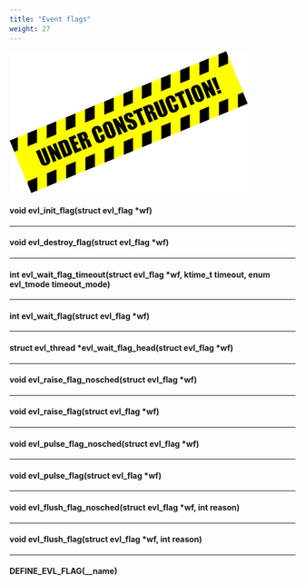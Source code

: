 ```yaml
---
title: "Event flags"
weight: 27
---
```


![Alt text](/images/wip.png "To be continued")

#### void evl_init_flag(struct evl_flag *wf)

---

#### void evl_destroy_flag(struct evl_flag *wf)

---

#### int evl_wait_flag_timeout(struct evl_flag *wf, ktime_t timeout, enum evl_tmode timeout_mode)

---

#### int evl_wait_flag(struct evl_flag *wf)

---

#### struct evl_thread *evl_wait_flag_head(struct evl_flag *wf)

---

#### void evl_raise_flag_nosched(struct evl_flag *wf)

---

#### void evl_raise_flag(struct evl_flag *wf)

---

#### void evl_pulse_flag_nosched(struct evl_flag *wf)

---

#### void evl_pulse_flag(struct evl_flag *wf)

---

#### void evl_flush_flag_nosched(struct evl_flag *wf, int reason)

---

#### void evl_flush_flag(struct evl_flag *wf, int reason)

---

#### DEFINE_EVL_FLAG(__name)
